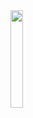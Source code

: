 <img align='center' src='https://raw.githubusercontent.com/sammwyy/sammwyy/master/sprites/LinkFront_Beat.gif' width='20%'>
